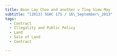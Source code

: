 ```yaml
---
title: Boon Lay Choo and another v Ting Siew May 
subtitle: "[2013] SGHC 175 / 16\_September\_2013"
tags:
  - Contract
  - Illegality and Public Policy
  - Land
  - Sale of Land
  - Contract

---
```


